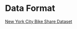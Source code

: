 # Data Format

[New York City Bike Share Dataset](https://www.kaggle.com/akkithetechie/new-york-city-bike-share-dataset)
